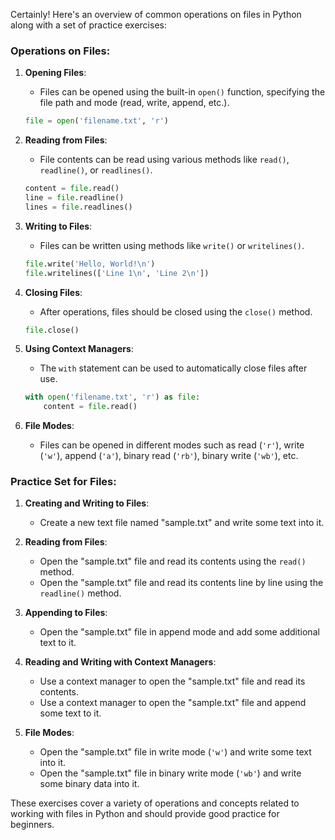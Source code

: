 Certainly! Here's an overview of common operations on files in Python along with a set of practice exercises:

### Operations on Files:

1. **Opening Files**:
   - Files can be opened using the built-in `open()` function, specifying the file path and mode (read, write, append, etc.).
   ```python
   file = open('filename.txt', 'r')
   ```

2. **Reading from Files**:
   - File contents can be read using various methods like `read()`, `readline()`, or `readlines()`.
   ```python
   content = file.read()
   line = file.readline()
   lines = file.readlines()
   ```

3. **Writing to Files**:
   - Files can be written using methods like `write()` or `writelines()`.
   ```python
   file.write('Hello, World!\n')
   file.writelines(['Line 1\n', 'Line 2\n'])
   ```

4. **Closing Files**:
   - After operations, files should be closed using the `close()` method.
   ```python
   file.close()
   ```

5. **Using Context Managers**:
   - The `with` statement can be used to automatically close files after use.
   ```python
   with open('filename.txt', 'r') as file:
       content = file.read()
   ```

6. **File Modes**:
   - Files can be opened in different modes such as read (`'r'`), write (`'w'`), append (`'a'`), binary read (`'rb'`), binary write (`'wb'`), etc.

### Practice Set for Files:

1. **Creating and Writing to Files**:
   - Create a new text file named "sample.txt" and write some text into it.

2. **Reading from Files**:
   - Open the "sample.txt" file and read its contents using the `read()` method.
   - Open the "sample.txt" file and read its contents line by line using the `readline()` method.

3. **Appending to Files**:
   - Open the "sample.txt" file in append mode and add some additional text to it.

4. **Reading and Writing with Context Managers**:
   - Use a context manager to open the "sample.txt" file and read its contents.
   - Use a context manager to open the "sample.txt" file and append some text to it.

5. **File Modes**:
   - Open the "sample.txt" file in write mode (`'w'`) and write some text into it.
   - Open the "sample.txt" file in binary write mode (`'wb'`) and write some binary data into it.

These exercises cover a variety of operations and concepts related to working with files in Python and should provide good practice for beginners.